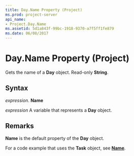 ```yaml
---
title: Day.Name Property (Project)
ms.prod: project-server
api_name:
- Project.Day.Name
ms.assetid: 5d1a843f-99bc-1918-9370-a7f5ff1fe879
ms.date: 06/08/2017
---
```



# Day.Name Property (Project)

Gets the name of a **Day** object. Read-only **String**.


## Syntax

 _expression_. **Name**

 _expression_ A variable that represents a **Day** object.


## Remarks

 **Name** is the default property of the **Day** object.

For a code example that uses the **Task** object, see **[Name](task-name-property-project.md)**.


